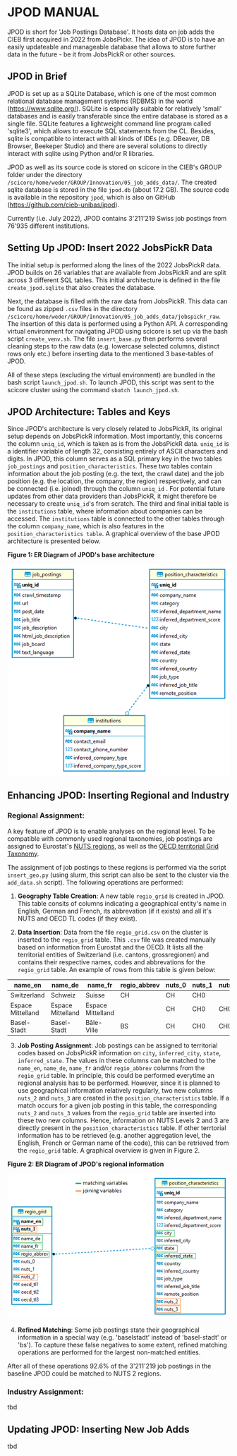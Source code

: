 # JPOD MANUAL
JPOD is short for 'Job Postings Database'. It hosts data on job adds the CIEB first acquired in 2022 from JobsPickr. The idea of JPOD is to have an easily updateable and manageable database that allows to store further data in the future - be it from JobsPickR or other sources.

## JPOD in Brief
JPOD is set up as a SQLite Database, which is one of the most common relational database management systems (RDBMS) in the world (https://www.sqlite.org/). SQLite is especially suitable for relatively 'small' databases and is easily transferable since the entire database is stored as a single file. SQLite features a lightweight command line program called 'sqlite3', which allows to execute SQL statements from the CL. Besides, sqlite is compatible to interact with all kinds of IDEs (e.g. DBeaver, DB Browser, Beekeper Studio) and there are several solutions to directly interact with sqlite using Python and/or R libraries.  

JPOD as well as its source code is stored on scicore in the CIEB's GROUP folder under the directory `/scicore/home/weder/GROUP/Innovation/05_job_adds_data/`. The created sqlite database is stored in the file `jpod.db` (about 17.2 GB). The source code is available in the repository `jpod`, which is also on GitHub (https://github.com/cieb-unibas/jpod). 

Currently (i.e. July 2022), JPOD contains 3'211'219 Swiss job postings from 76'935 different institutions.

## Setting Up JPOD: Insert 2022 JobsPickR Data
The initial setup is performed along the lines of the 2022 JobsPickR data. JPOD builds on 26 variables that are available from JobsPickR and are split across 3 different SQL tables. This initial architecture is defined in the file `create_jpod.sqlite` that also creates the database. 

Next, the database is filled with the raw data from JobsPickR. This data can be found as zipped `.csv` files in the directory `/scicore/home/weder/GROUP/Innovation/05_job_adds_data/jobspickr_raw`. The insertion of this data is performed using a Python API. A corresponding virtual environment for navigating JPOD using scicore is set up via the bash script `create_venv.sh`. The file `insert_base.py` then performs several cleaning steps to the raw data (e.g. lowercase selected columns, distinct rows only etc.) before inserting data to the mentioned 3 base-tables of JPOD. 

All of these steps (excluding the virtual environment) are bundled in the bash script `launch_jpod.sh`. To launch JPOD, this script was sent to the scicore cluster using the command `sbatch launch_jpod.sh`. 

## JPOD Architecture: Tables and Keys
Since JPOD's architecture is very closely related to JobsPickR, its original setup depends on JobsPickR information. Most importantly, this concerns the column `uniq_id`, which is taken as is from the JobsPickR data. `uniq_id` is a identifier variable of length 32, consisting entirely of ASCII characters and digits. In JPOD, this column serves as a SQL primary key in the two tables `job_postings` and `position_characteristics`. These two tables contain information about the job posting (e.g. the text, the crawl date) and the job position (e.g. the location, the company, the region) respectively, and can be connected (i.e. joined) through the column `uniq_id` . For potential future updates from other data providers than JobsPickR, it might therefore be necessary to create `uniq_id`'s from scratch. The third and final initial table is the `institutions` table, where information about companies can be accessed. The `institutions` table is connected to the other tables through the column `company_name`, which is also features in the `position_characteristics table`. A graphical overview of the base JPOD architecture is presented below.

**Figure 1: ER Diagram of JPOD's base architecture**

![](jpod_base_er.png)

## Enhancing JPOD: Inserting Regional and Industry

### Regional Assignment:
A key feature of JPOD is to enable analyses on the regional level. To be compatible with commonly used regional taxonomies, job postings are assigned to Eurostat's [NUTS regions](https://ec.europa.eu/eurostat/web/nuts/background/), as well as the [OECD territorial Grid Taxonomy](https://www.oecd.org/regional/regional-statistics/territorial-grid.pdf).

The assignment of job postings to these regions is performed via the script `insert_geo.py` (using slurm, this script can also be sent to the cluster via the `add_data.sh` script). 
The following operations are performed:

1. **Geography Table Creation**: A new table `regio_grid` is created in JPOD. This table consits of columns indicating a geographical entity's name in English, German and French, its abbrevation (if it exists) and all it's NUTS and OECD TL codes (if they exist).

2. **Data Insertion**: Data from the file `regio_grid.csv` on the cluster is inserted to the `regio_grid` table. This `.csv` file was created manually based on information from Eurostat and the OECD. It lists all the territorial entities of Switzerland (i.e. cantons, grossregionen) and contains their respective names, codes and abbrevations for the `regio_grid` table. An example of rows from this table is given below:

name_en|name_de|name_fr|regio_abbrev|nuts_0|nuts_1|nuts_2|nuts_3|oecd_tl1|oecd_tl2|oecd_tl3
---|---|---|---|---|---|---|---|---|---|---
Switzerland|Schweiz|Suisse|CH|CH|CH0|||CH||
Espace Mittelland|Espace Mittelland|Espace Mittelland||CH|CH0|CH02||CH|CH02|
Basel-Stadt|Basel-Stadt|Bâle-Ville|BS|CH|CH0|CH03|CH031|CH|CH03|CH031

3. **Job Posting Assignment**: Job postings can be assigned to territorial codes based on JobsPickR information on `city`, `inferred_city`, `state`, `inferred_state`. The values in these columns can be matched to the `name_en`, `name_de`, `name_fr` and/or `regio_abbrev` columns from the `regio_grid` table. In principle, this could be performed everytime an regional analysis has to be performed. However, since it is planned to use geographical information relatively regularly, two new columns `nuts_2` and `nuts_3` are created in the `position_characteristics` table. If a match occurs for a given job posting in this table, the corresponding `nuts_2` and  `nuts_3` values from the `regio_grid` table are inserted into these two new columns. Hence, information on NUTS Levels 2 and 3 are directly present in the `position_characteristics` table. If other terrtorial information has to be retrieved (e.g. another aggregation level, the English, French or German name of the code), this can be retrieved from the `regio_grid` table.
A graphical overview is given in Figure 2.

**Figure 2: ER Diagram of JPOD's regional information**

![](jpod_regio_er.png)

4. **Refined Matching**: Some job postings state their geographical information in a special way (e.g. 'baselstadt' instead of 'basel-stadt' or 'bs'). To capture these false negatives to some extent, refined matching operations are performed for the largest non-matched entities.

After all of these operations 92.6\% of the 3'211'219 job postings in the baseline JPOD could be matched to NUTS 2 regions. 

### Industry Assignment:
tbd

## Updating JPOD: Inserting New Job Adds
tbd
